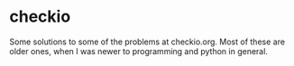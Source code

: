 # checkio
Some solutions to some of the problems at checkio.org. Most of these are older ones, when I was newer to programming and python in general.

